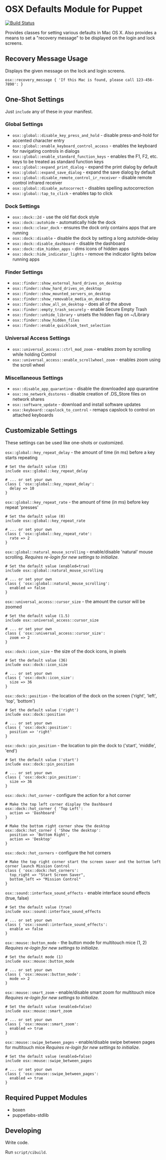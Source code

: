 # OSX Defaults Module for Puppet

[![Build Status](https://travis-ci.org/boxen/puppet-osx.svg?branch=master)](https://travis-ci.org/boxen/puppet-osx)

Provides classes for setting various defaults in Mac OS X. Also provides a means
to set a "recovery message" to be displayed on the login and lock screens.

## Recovery Message Usage

Displays the given message on the lock and login screens.

```puppet
osx::recovery_message { 'If this Mac is found, please call 123-456-7890': }
```

## One-Shot Settings

Just `include` any of these in your manifest.

### Global Settings

* `osx::global::disable_key_press_and_hold` - disable press-and-hold for
  accented character entry
* `osx::global::enable_keyboard_control_access` - enables the keyboard for
  navigating controls in dialogs
* `osx::global::enable_standard_function_keys` - enables the F1, F2, etc.
  keys to be treated as standard function keys
* `osx::global::expand_print_dialog` - expand the print dialog by default
* `osx::global::expand_save_dialog` - expand the save dialog by default
* `osx::global::disable_remote_control_ir_receiver` - disable remote control infrared receiver
* `osx::global::disable_autocorrect` - disables spelling autocorrection
* `osx::global::tap_to_click` - enables tap to click

### Dock Settings

* `osx::dock::2d` - use the old flat dock style
* `osx::dock::autohide` - automatically hide the dock
* `osx::dock::clear_dock` - ensures the dock only contains apps that are running
* `osx::dock::disable` - disable the dock by setting a long autohide-delay
* `osx::dock::disable_dashboard` - disable the dashboard
* `osx::dock::dim_hidden_apps` - dims icons of hidden apps
* `osx::dock::hide_indicator_lights` - remove the indicator lights below running
  apps

### Finder Settings

* `osx::finder::show_external_hard_drives_on_desktop`
* `osx::finder::show_hard_drives_on_desktop`
* `osx::finder::show_mounted_servers_on_desktop`
* `osx::finder::show_removable_media_on_desktop`
* `osx::finder::show_all_on_desktop` - does all of the above
* `osx::finder::empty_trash_securely` - enable Secure Empty Trash
* `osx::finder::unhide_library` - unsets the hidden flag on ~/Library
* `osx::finder::show_hidden_files`
* `osx::finder::enable_quicklook_text_selection`

### Universal Access Settings

* `osx::universal_access::ctrl_mod_zoom` - enables zoom by scrolling while
  holding Control
* `osx::universal_access::enable_scrollwheel_zoom` - enables zoom using the
  scroll wheel

### Miscellaneous Settings

* `osx::disable_app_quarantine` - disable the downloaded app quarantine
* `osx::no_network_dsstores` - disable creation of .DS_Store files on network
  shares
* `osx::software_update` - download and install software updates
* `osx::keyboard::capslock_to_control` - remaps capslock to control on attached keyboards

## Customizable Settings

These settings can be used like one-shots or customized.

`osx::global::key_repeat_delay` - the amount of time (in ms) before a key starts
  repeating

```puppet
# Set the default value (35)
include osx::global::key_repeat_delay

# ... or set your own
class { 'osx::global::key_repeat_delay':
  delay => 10
}
```

`osx::global::key_repeat_rate` - the amount of time (in ms) before key repeat
  'presses'

```puppet
# Set the default value (0)
include osx::global::key_repeat_rate

# ... or set your own
class { 'osx::global::key_repeat_rate':
  rate => 2
}
```

`osx::global::natural_mouse_scrolling` - enable/disable 'natural' mouse scrolling. *Requires re-login for new settings to initialize.*

```puppet
# Set the default value (enabled=true)
include osx::global::natural_mouse_scrolling

# ... or set your own
class { 'osx::global::natural_mouse_scrolling':
  enabled => false
}
```


`osx::universal_access::cursor_size` - the amount the cursor will be zoomed

```puppet
# Set the default value (1.5)
include osx::universal_access::cursor_size

# ... or set your own
class { 'osx::universal_access::cursor_size':
  zoom => 2
}
```

`osx::dock::icon_size` - the size of the dock icons, in pixels

```puppet
# Set the default value (36)
include osx::dock::icon_size

# ... or set your own
class { 'osx::dock::icon_size':
  size => 36
}
```

`osx::dock::position` - the location of the dock on the screen ('right', 'left', 'top', 'bottom')

```puppet
# Set the default value ('right')
include osx::dock::position

# ... or set your own
class { 'osx::dock::position':
  position => 'right'
}
```

`osx::dock::pin_position` - the location to pin the dock to ('start', 'middle', 'end')

```puppet
# Set the default value ('start')
include osx::dock::pin_position

# ... or set your own
class { 'osx::dock::pin_position':
  size => 36
}
```

`osx::dock::hot_corner` - configure the action for a hot corner

```puppet
# Make the top left corner display the Dashboard
osx::dock::hot_corner { 'Top Left':
  action => 'Dashboard'
}

# Make the bottom right corner show the desktop
osx::dock::hot_corner { 'Show the desktop':
  position => 'Bottom Right',
  action => 'Desktop'
}
```

`osx::dock::hot_corners` - configure the hot corners

```puppet
# Make the top right corner start the screen saver and the bottom left corner launch Mission Control
class { 'osx::dock::hot_corners':
  top_right => "Start Screen Saver",
  bottom_left => "Mission Control"
}
```

`osx::sound::interface_sound_effects` - enable interface sound effects (true, false)

```puppet
# Set the default value (true)
include osx::sound::interface_sound_effects

# ... or set your own
class { 'osx::sound::interface_sound_effects':
  enable => false
}
```

`osx::mouse::button_mode` - the button mode for multitouch mice (1, 2) *Requires re-login for new settings to initialize.*

```puppet
# Set the default mode (1)
include osx::mouse::button_mode

# ... or set your own
class { 'osx::mouse::button_mode':
  mode => 2
}
```

`osx::mouse::smart_zoom` - enable/disable smart zoom for multitouch mice *Requires re-login for new settings to initialize.*

```puppet
# Set the default value (enabled=false)
include osx::mouse::smart_zoom

# ... or set your own
class { 'osx::mouse::smart_zoom':
  enabled => true
}
```

`osx::mouse::swipe_between_pages` - enable/disable swipe between pages for multitouch mice *Requires re-login for new settings to initialize.*

```puppet
# Set the default value (enabled=false)
include osx::mouse::swipe_between_pages

# ... or set your own
class { 'osx::mouse::swipe_between_pages':
  enabled => true
}
```

## Required Puppet Modules

* boxen
* puppetlabs-stdlib

## Developing

Write code.

Run `script/cibuild`.
